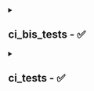 <details>
<summary><h2>
ci_bis_tests - ✅
</h2></summary>
<table><tr>
<th colspan=1 rowspan=1>
Category
</th>
<th colspan=10 rowspan=1>
Checks
</th>
</tr>
<tr>
<td colspan=1 rowspan=1>
✅ <a href=https://github.com/ForesightMiningSoftwareCorporation/ci_tests/actions/runs/8017778855/job/21919450469>
test
</a>
</td>
<td colspan=10 rowspan=1>
✅ <a href=https://github.com/ForesightMiningSoftwareCorporation/ci_tests/actions/runs/8017778855/job/21919450469#step:26:1>
tests
</a>
</td>
</tr>
<tr>
<td colspan=1 rowspan=1>
✅ <a href=https://github.com/ForesightMiningSoftwareCorporation/ci_tests/actions/runs/8017778855/job/21919450743>
miri
</a>
</td>
<td rowspan=1 colspan=10>
❌ <a href=https://github.com/ForesightMiningSoftwareCorporation/ci_tests/actions/runs/8017778855/job/21919450743#step:27:1>
miri
</a>
</td>
</tr>
<tr>
<td colspan=1 rowspan=1>
✅ <a href=https://github.com/ForesightMiningSoftwareCorporation/ci_tests/actions/runs/8017778855/job/21919450175>
check
</a>
</td>
<td colspan=1 rowspan=1>
✅ <a href=https://github.com/ForesightMiningSoftwareCorporation/ci_tests/actions/runs/8017778855/job/21919450175#step:15:1>
fmt
</a>
</td>
<td colspan=1 rowspan=1>
✅ <a href=https://github.com/ForesightMiningSoftwareCorporation/ci_tests/actions/runs/8017778855/job/21919450175#step:16:1>
check
</a>
</td>
<td rowspan=1 colspan=1>
✅ <a href=https://github.com/ForesightMiningSoftwareCorporation/ci_tests/actions/runs/8017778855/job/21919450175#step:17:1>
clippy
</a>
</td>
<td rowspan=1 colspan=1>
✅ <a href=https://github.com/ForesightMiningSoftwareCorporation/ci_tests/actions/runs/8017778855/job/21919450175#step:18:1>
doc
</a>
</td>
<td colspan=1 rowspan=1>
✅ <a href=https://github.com/ForesightMiningSoftwareCorporation/ci_tests/actions/runs/8017778855/job/21919450175#step:20:1>
deny_license
</a>
</td>
<td colspan=1 rowspan=1>
✅ <a href=https://github.com/ForesightMiningSoftwareCorporation/ci_tests/actions/runs/8017778855/job/21919450175#step:21:1>
deny_bans
</a>
</td>
<td colspan=1 rowspan=1>
✅ <a href=https://github.com/ForesightMiningSoftwareCorporation/ci_tests/actions/runs/8017778855/job/21919450175#step:22:1>
deny_advisories
</a>
</td>
<td colspan=1 rowspan=1>
✅ <a href=https://github.com/ForesightMiningSoftwareCorporation/ci_tests/actions/runs/8017778855/job/21919450175#step:23:1>
deny_sources
</a>
</td>
<td colspan=1 rowspan=1>
✅ <a href=https://github.com/ForesightMiningSoftwareCorporation/ci_tests/actions/runs/8017778855/job/21919450175#step:24:1>
dependencies
</a>
</td>
<td rowspan=1 colspan=1>
✅ <a href=https://github.com/ForesightMiningSoftwareCorporation/ci_tests/actions/runs/8017778855/job/21919450175#step:25:1>
publish_dryrun
</a>
</td>
</tr></table>
</details>
<details>
<summary><h2>
ci_tests - ✅
</h2></summary>
<table><tr>
<th rowspan=1 colspan=1>
Category
</th>
<th rowspan=1 colspan=10>
Checks
</th>
</tr>
<tr>
<td colspan=1 rowspan=1>
✅ <a href=https://github.com/ForesightMiningSoftwareCorporation/ci_tests/actions/runs/8017778855/job/21919450743>
miri
</a>
</td>
<td colspan=10 rowspan=1>
❌ <a href=https://github.com/ForesightMiningSoftwareCorporation/ci_tests/actions/runs/8017778855/job/21919450743#step:27:1>
miri
</a>
</td>
</tr>
<tr>
<td colspan=1 rowspan=1>
✅ <a href=https://github.com/ForesightMiningSoftwareCorporation/ci_tests/actions/runs/8017778855/job/21919450175>
check
</a>
</td>
<td colspan=1 rowspan=1>
✅ <a href=https://github.com/ForesightMiningSoftwareCorporation/ci_tests/actions/runs/8017778855/job/21919450175#step:15:1>
fmt
</a>
</td>
<td rowspan=1 colspan=1>
✅ <a href=https://github.com/ForesightMiningSoftwareCorporation/ci_tests/actions/runs/8017778855/job/21919450175#step:16:1>
check
</a>
</td>
<td rowspan=1 colspan=1>
✅ <a href=https://github.com/ForesightMiningSoftwareCorporation/ci_tests/actions/runs/8017778855/job/21919450175#step:17:1>
clippy
</a>
</td>
<td colspan=1 rowspan=1>
✅ <a href=https://github.com/ForesightMiningSoftwareCorporation/ci_tests/actions/runs/8017778855/job/21919450175#step:18:1>
doc
</a>
</td>
<td rowspan=1 colspan=1>
✅ <a href=https://github.com/ForesightMiningSoftwareCorporation/ci_tests/actions/runs/8017778855/job/21919450175#step:20:1>
deny_license
</a>
</td>
<td rowspan=1 colspan=1>
✅ <a href=https://github.com/ForesightMiningSoftwareCorporation/ci_tests/actions/runs/8017778855/job/21919450175#step:21:1>
deny_bans
</a>
</td>
<td colspan=1 rowspan=1>
✅ <a href=https://github.com/ForesightMiningSoftwareCorporation/ci_tests/actions/runs/8017778855/job/21919450175#step:22:1>
deny_advisories
</a>
</td>
<td rowspan=1 colspan=1>
✅ <a href=https://github.com/ForesightMiningSoftwareCorporation/ci_tests/actions/runs/8017778855/job/21919450175#step:23:1>
deny_sources
</a>
</td>
<td colspan=1 rowspan=1>
✅ <a href=https://github.com/ForesightMiningSoftwareCorporation/ci_tests/actions/runs/8017778855/job/21919450175#step:24:1>
dependencies
</a>
</td>
<td rowspan=1 colspan=1>
✅ <a href=https://github.com/ForesightMiningSoftwareCorporation/ci_tests/actions/runs/8017778855/job/21919450175#step:25:1>
publish_dryrun
</a>
</td>
</tr>
<tr>
<td rowspan=1 colspan=1>
✅ <a href=https://github.com/ForesightMiningSoftwareCorporation/ci_tests/actions/runs/8017778855/job/21919450469>
test
</a>
</td>
<td colspan=10 rowspan=1>
✅ <a href=https://github.com/ForesightMiningSoftwareCorporation/ci_tests/actions/runs/8017778855/job/21919450469#step:26:1>
tests
</a>
</td>
</tr></table>
</details>
